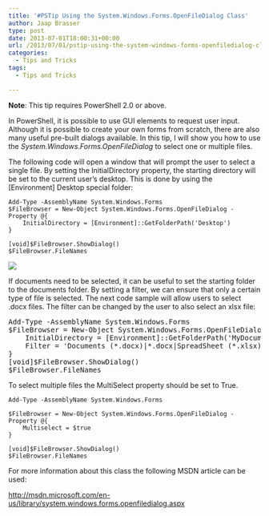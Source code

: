 ```yaml
---
title: '#PSTip Using the System.Windows.Forms.OpenFileDialog Class'
author: Jaap Brasser
type: post
date: 2013-07-01T18:00:31+00:00
url: /2013/07/01/pstip-using-the-system-windows-forms-openfiledialog-class/
categories:
  - Tips and Tricks
tags:
  - Tips and Tricks

---
```

**Note**: This tip requires PowerShell 2.0 or above.

In PowerShell, it is possible to use GUI elements to request user input. Although it is possible to create your own forms from scratch, there are also many useful pre-built dialogs available. In this tip, I will show you how to use the _System.Windows.Forms.OpenFileDialog_ to select one or multiple files.

The following code will open a window that will prompt the user to select a single file. By setting the InitialDirectory property, the starting directory will be set to the current user’s desktop. This is done by using the [Environment] Desktop special folder:

```
Add-Type -AssemblyName System.Windows.Forms
$FileBrowser = New-Object System.Windows.Forms.OpenFileDialog -Property @{
    InitialDirectory = [Environment]::GetFolderPath('Desktop')
}

[void]$FileBrowser.ShowDialog()
$FileBrowser.FileNames
```

![](/images/FileBrowser.png)

If documents need to be selected, it can be useful to set the starting folder to the documents folder. By setting a filter, we can ensure that only a certain type of file is selected. The next code sample will allow users to select .docx files. The filter can be changed by the user to also select an xlsx file:

<pre class="brush: powershell; title: ; notranslate" title="">Add-Type -AssemblyName System.Windows.Forms
$FileBrowser = New-Object System.Windows.Forms.OpenFileDialog -Property @{
    InitialDirectory = [Environment]::GetFolderPath('MyDocuments')
    Filter = 'Documents (*.docx)|*.docx|SpreadSheet (*.xlsx)|*.xlsx'
}
[void]$FileBrowser.ShowDialog()
$FileBrowser.FileNames
</pre>

To select multiple files the MultiSelect property should be set to True.

```
Add-Type -AssemblyName System.Windows.Forms

$FileBrowser = New-Object System.Windows.Forms.OpenFileDialog -Property @{
    Multiselect = $true
}

[void]$FileBrowser.ShowDialog()
$FileBrowser.FileNames
```

For more information about this class the following MSDN article can be used:

<http://msdn.microsoft.com/en-us/library/system.windows.forms.openfiledialog.aspx>